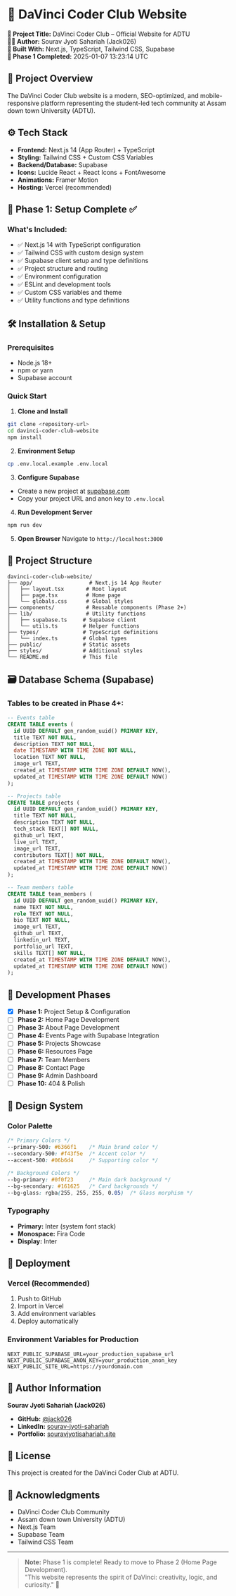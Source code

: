 # 🧾 DaVinci Coder Club Website

**📌 Project Title:** DaVinci Coder Club – Official Website for ADTU  
**🧑‍💻 Author:** Sourav Jyoti Sahariah (Jack026)  
**🔧 Built With:** Next.js, TypeScript, Tailwind CSS, Supabase  
**📅 Phase 1 Completed:** 2025-01-07 13:23:14 UTC

## 🎯 Project Overview

The DaVinci Coder Club website is a modern, SEO-optimized, and mobile-responsive platform representing the student-led tech community at Assam down town University (ADTU). 

## ⚙️ Tech Stack

- **Frontend:** Next.js 14 (App Router) + TypeScript
- **Styling:** Tailwind CSS + Custom CSS Variables
- **Backend/Database:** Supabase
- **Icons:** Lucide React + React Icons + FontAwesome
- **Animations:** Framer Motion
- **Hosting:** Vercel (recommended)

## 🚀 Phase 1: Setup Complete ✅

### What's Included:
- ✅ Next.js 14 with TypeScript configuration
- ✅ Tailwind CSS with custom design system
- ✅ Supabase client setup and type definitions
- ✅ Project structure and routing
- ✅ Environment configuration
- ✅ ESLint and development tools
- ✅ Custom CSS variables and theme
- ✅ Utility functions and type definitions

## 🛠️ Installation & Setup

### Prerequisites
- Node.js 18+ 
- npm or yarn
- Supabase account

### Quick Start

1. **Clone and Install**
```bash
git clone <repository-url>
cd davinci-coder-club-website
npm install
```

2. **Environment Setup**
```bash
cp .env.local.example .env.local
```

3. **Configure Supabase**
- Create a new project at [supabase.com](https://supabase.com)
- Copy your project URL and anon key to `.env.local`

4. **Run Development Server**
```bash
npm run dev
```

5. **Open Browser**
Navigate to `http://localhost:3000`

## 📁 Project Structure

```
davinci-coder-club-website/
├── app/                  # Next.js 14 App Router
│   ├── layout.tsx       # Root layout
│   ├── page.tsx         # Home page
│   └── globals.css      # Global styles
├── components/          # Reusable components (Phase 2+)
├── lib/                 # Utility functions
│   ├── supabase.ts     # Supabase client
│   └── utils.ts        # Helper functions
├── types/              # TypeScript definitions
│   └── index.ts        # Global types
├── public/             # Static assets
├── styles/             # Additional styles
└── README.md           # This file
```

## 🗃️ Database Schema (Supabase)

### Tables to be created in Phase 4+:

```sql
-- Events table
CREATE TABLE events (
  id UUID DEFAULT gen_random_uuid() PRIMARY KEY,
  title TEXT NOT NULL,
  description TEXT NOT NULL,
  date TIMESTAMP WITH TIME ZONE NOT NULL,
  location TEXT NOT NULL,
  image_url TEXT,
  created_at TIMESTAMP WITH TIME ZONE DEFAULT NOW(),
  updated_at TIMESTAMP WITH TIME ZONE DEFAULT NOW()
);

-- Projects table  
CREATE TABLE projects (
  id UUID DEFAULT gen_random_uuid() PRIMARY KEY,
  title TEXT NOT NULL,
  description TEXT NOT NULL,
  tech_stack TEXT[] NOT NULL,
  github_url TEXT,
  live_url TEXT,
  image_url TEXT,
  contributors TEXT[] NOT NULL,
  created_at TIMESTAMP WITH TIME ZONE DEFAULT NOW(),
  updated_at TIMESTAMP WITH TIME ZONE DEFAULT NOW()
);

-- Team members table
CREATE TABLE team_members (
  id UUID DEFAULT gen_random_uuid() PRIMARY KEY,
  name TEXT NOT NULL,
  role TEXT NOT NULL,
  bio TEXT NOT NULL,
  image_url TEXT,
  github_url TEXT,
  linkedin_url TEXT,
  portfolio_url TEXT,
  skills TEXT[] NOT NULL,
  created_at TIMESTAMP WITH TIME ZONE DEFAULT NOW(),
  updated_at TIMESTAMP WITH TIME ZONE DEFAULT NOW()
);
```

## 📱 Development Phases

- [x] **Phase 1:** Project Setup & Configuration
- [ ] **Phase 2:** Home Page Development  
- [ ] **Phase 3:** About Page Development
- [ ] **Phase 4:** Events Page with Supabase Integration
- [ ] **Phase 5:** Projects Showcase
- [ ] **Phase 6:** Resources Page
- [ ] **Phase 7:** Team Members
- [ ] **Phase 8:** Contact Page
- [ ] **Phase 9:** Admin Dashboard
- [ ] **Phase 10:** 404 & Polish

## 🎨 Design System

### Color Palette
```css
/* Primary Colors */
--primary-500: #6366f1    /* Main brand color */
--secondary-500: #f43f5e  /* Accent color */
--accent-500: #06b6d4     /* Supporting color */

/* Background Colors */
--bg-primary: #0f0f23     /* Main dark background */
--bg-secondary: #161625   /* Card backgrounds */
--bg-glass: rgba(255, 255, 255, 0.05)  /* Glass morphism */
```

### Typography
- **Primary:** Inter (system font stack)
- **Monospace:** Fira Code
- **Display:** Inter

## 🚀 Deployment

### Vercel (Recommended)
1. Push to GitHub
2. Import in Vercel
3. Add environment variables
4. Deploy automatically

### Environment Variables for Production
```env
NEXT_PUBLIC_SUPABASE_URL=your_production_supabase_url
NEXT_PUBLIC_SUPABASE_ANON_KEY=your_production_anon_key
NEXT_PUBLIC_SITE_URL=https://yourdomain.com
```

## 👤 Author Information

**Sourav Jyoti Sahariah (Jack026)**
- **GitHub:** [@jack026](https://github.com/jack026)
- **LinkedIn:** [sourav-jyoti-sahariah](https://linkedin.com/in/sourav-jyoti-sahariah)
- **Portfolio:** [souravjyotisahariah.site](https://souravjyotisahariah.site)

## 📄 License

This project is created for the DaVinci Coder Club at ADTU.

## 🙏 Acknowledgments

- DaVinci Coder Club Community
- Assam down town University (ADTU)
- Next.js Team
- Supabase Team
- Tailwind CSS Team

---

> **Note:** Phase 1 is complete! Ready to move to Phase 2 (Home Page Development).  
> "This website represents the spirit of DaVinci: creativity, logic, and curiosity." 🚀

